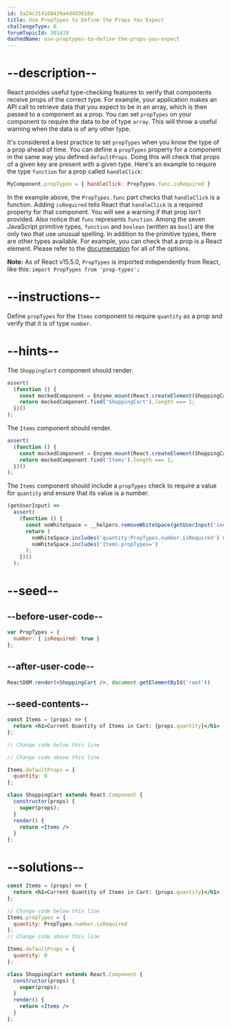 ```yaml
---
id: 5a24c314108439a4d403616d
title: Use PropTypes to Define the Props You Expect
challengeType: 6
forumTopicId: 301419
dashedName: use-proptypes-to-define-the-props-you-expect
---
```


# --description--

React provides useful type-checking features to verify that components receive props of the correct type. For example, your application makes an API call to retrieve data that you expect to be in an array, which is then passed to a component as a prop. You can set `propTypes` on your component to require the data to be of type `array`. This will throw a useful warning when the data is of any other type.

It's considered a best practice to set `propTypes` when you know the type of a prop ahead of time. You can define a `propTypes` property for a component in the same way you defined `defaultProps`. Doing this will check that props of a given key are present with a given type. Here's an example to require the type `function` for a prop called `handleClick`:

```js
MyComponent.propTypes = { handleClick: PropTypes.func.isRequired }
```

In the example above, the `PropTypes.func` part checks that `handleClick` is a function. Adding `isRequired` tells React that `handleClick` is a required property for that component. You will see a warning if that prop isn't provided. Also notice that `func` represents `function`. Among the seven JavaScript primitive types, `function` and `boolean` (written as `bool`) are the only two that use unusual spelling. In addition to the primitive types, there are other types available. For example, you can check that a prop is a React element. Please refer to the [documentation](https://reactjs.org/docs/jsx-in-depth.html#specifying-the-react-element-type) for all of the options.

**Note:** As of React v15.5.0, `PropTypes` is imported independently from React, like this: `import PropTypes from 'prop-types';`

# --instructions--

Define `propTypes` for the `Items` component to require `quantity` as a prop and verify that it is of type `number`.

# --hints--

The `ShoppingCart` component should render.

```js
assert(
  (function () {
    const mockedComponent = Enzyme.mount(React.createElement(ShoppingCart));
    return mockedComponent.find('ShoppingCart').length === 1;
  })()
);
```

The `Items` component should render.

```js
assert(
  (function () {
    const mockedComponent = Enzyme.mount(React.createElement(ShoppingCart));
    return mockedComponent.find('Items').length === 1;
  })()
);
```

The `Items` component should include a `propTypes` check to require a value for `quantity` and ensure that its value is a number.

```js
(getUserInput) =>
  assert(
    (function () {
      const noWhiteSpace = __helpers.removeWhiteSpace(getUserInput('index'));
      return (
        noWhiteSpace.includes('quantity:PropTypes.number.isRequired') &&
        noWhiteSpace.includes('Items.propTypes=')
      );
    })()
  );
```

# --seed--

## --before-user-code--

```jsx
var PropTypes = {
  number: { isRequired: true }
};
```

## --after-user-code--

```jsx
ReactDOM.render(<ShoppingCart />, document.getElementById('root'))
```

## --seed-contents--

```jsx
const Items = (props) => {
  return <h1>Current Quantity of Items in Cart: {props.quantity}</h1>
};

// Change code below this line

// Change code above this line

Items.defaultProps = {
  quantity: 0
};

class ShoppingCart extends React.Component {
  constructor(props) {
    super(props);
  }
  render() {
    return <Items />
  }
};
```

# --solutions--

```jsx
const Items = (props) => {
  return <h1>Current Quantity of Items in Cart: {props.quantity}</h1>
};

// Change code below this line
Items.propTypes = {
  quantity: PropTypes.number.isRequired
};
// Change code above this line

Items.defaultProps = {
  quantity: 0
};

class ShoppingCart extends React.Component {
  constructor(props) {
    super(props);
  }
  render() {
    return <Items />
  }
};
```

